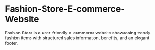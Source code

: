 # Fashion-Store-E-commerce-Website
Fashion Store is a user-friendly e-commerce website showcasing trendy fashion items with structured sales information, benefits, and an elegant footer.
